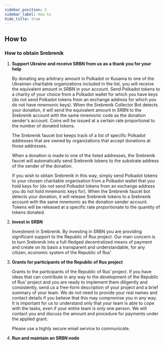 ```yaml
---
sidebar_position: 2
sidebar_label: How to
hide_title: true
---
```


## How to

### How to obtain Srebrenik
1. **Support Ukraine and receive SRBN from us as a thank you for your help**

   By donating any arbitrary amount in Polkadot or Kusama to one of the Ukrainian charitable organizations included in the list, you will receive the equivalent amount in SRBN in your account. Send Polkadot tokens to a charity of your choice from a Polkadot wallet for which you have keys (do not send Polkadot tokens from an exchange address for which you do not have mnemonic keys). When the Srebrenik Collector Bot detects your donation, it will send the equivalent amount in SRBN to the Srebrenik account with the same mnemonic code as the donation sender's account. Coins will be issued at a certain rate proportional to the number of donated tokens.

   The Srebrenik faucet bot keeps track of a list of specific Polkadot addresses that are owned by organizations that accept donations at those addresses.

   When a donation is made to one of the listed addresses, the Srebrenik faucet will automatically send Srebrenik tokens to the substrate address of the sender of the donation.

   If you wish to obtain Srebrenik in this way, simply send Polkadot tokens to your chosen charitable organisation from a Polkadot wallet that you hold keys for (do not send Polkadot tokens from an exchange address you do not hold mnemonic keys for). When the Srebrenik faucet bot detects your donation, it will release Srebrenik tokens to a Srebrenik account with the same mnemonic as the donation sender account. Tokens will be released at a specific rate proportionate to the quantity of tokens donated.

2. **Invest in SRBN**

   Investment in Srebrenik. By investing in SRBN you are providing significant support to the Republic of Rus project. Our main concern is to turn Srebrenik into a full-fledged decentralized means of payment and create on its basis a transparent and understandable, for any citizen, economic system of the Republic of Rus’

3. **Grants for participants of the Republic of Rus project**

   Grants to the participants of the Republic of Rus’ project. If you have ideas that can contribute in any way to the development of the Republic of Rus’ project and you are ready to implement them diligently and consistently, send us a free-form description of your project and a brief summary of your team. We do not need to provide your real names and contact details if you believe that this may compromise you in any way. It is important for us to understand only that your team is able to cope with the tasks, even if your entire team is only one person. We will contact you and discuss the amount and procedure for payments under the applied grant.

   Please use a highly secure email service to communicate.

4. **Run and maintain an SRBN node**

